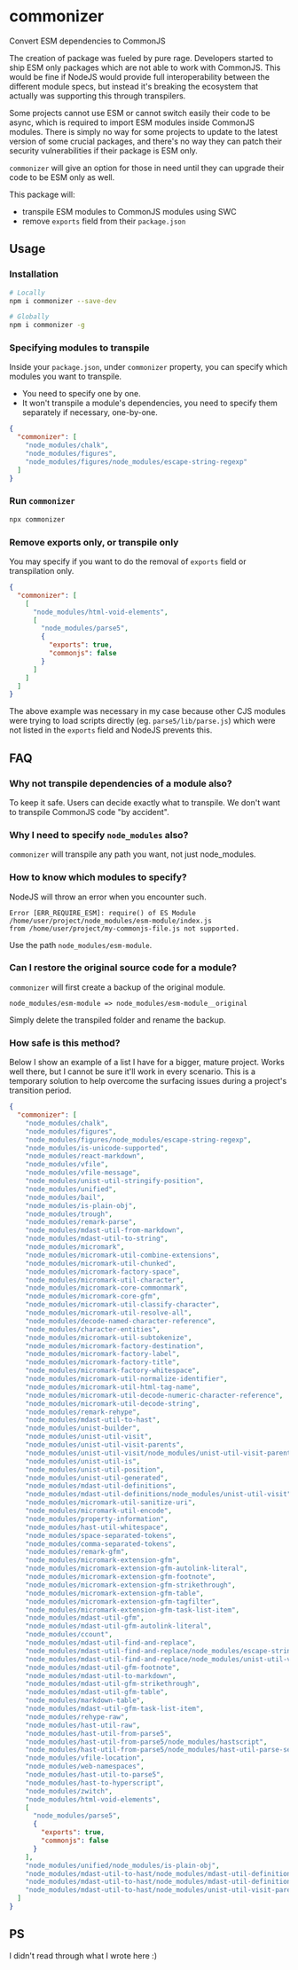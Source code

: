 # commonizer

Convert ESM dependencies to CommonJS

The creation of package was fueled by pure rage. Developers started to ship ESM
only packages which are not able to work with CommonJS. This would be fine if
NodeJS would provide full interoperability between the different module specs,
but instead it's breaking the ecosystem that actually was supporting this
through transpilers.

Some projects cannot use ESM or cannot switch easily their code to be async,
which is required to import ESM modules inside CommonJS modules. There is simply
no way for some projects to update to the latest version of some crucial
packages, and there's no way they can patch their security vulnerabilities if
their package is ESM only.

`commonizer` will give an option for those in need until they can upgrade their
code to be ESM only as well.

This package will:

- transpile ESM modules to CommonJS modules using SWC
- remove `exports` field from their `package.json`

## Usage

### Installation

```sh
# Locally
npm i commonizer --save-dev

# Globally
npm i commonizer -g
```

### Specifying modules to transpile

Inside your `package.json`, under `commonizer` property, you can specify which
modules you want to transpile.

- You need to specify one by one.
- It won't transpile a module's dependencies, you need to specify them
  separately if necessary, one-by-one.

```json
{
  "commonizer": [
    "node_modules/chalk",
    "node_modules/figures",
    "node_modules/figures/node_modules/escape-string-regexp"
  ]
}
```

### Run `commonizer`

```sh
npx commonizer
```

### Remove exports only, or transpile only

You may specify if you want to do the removal of `exports` field or
transpilation only.

```json
{
  "commonizer": [
    [
      "node_modules/html-void-elements",
      [
        "node_modules/parse5",
        {
          "exports": true,
          "commonjs": false
        }
      ]
    ]
  ]
}
```

The above example was necessary in my case because other CJS modules were trying
to load scripts directly (eg. `parse5/lib/parse.js`) which were not listed in
the `exports` field and NodeJS prevents this.

## FAQ

### Why not transpile dependencies of a module also?

To keep it safe. Users can decide exactly what to transpile. We don't want to
transpile CommonJS code "by accident".

### Why I need to specify `node_modules` also?

`commonizer` will transpile any path you want, not just node_modules.

### How to know which modules to specify?

NodeJS will throw an error when you encounter such.

```
Error [ERR_REQUIRE_ESM]: require() of ES Module /home/user/project/node_modules/esm-module/index.js
from /home/user/project/my-commonjs-file.js not supported.
```

Use the path `node_modules/esm-module`.

### Can I restore the original source code for a module?

`commonizer` will first create a backup of the original module.

`node_modules/esm-module => node_modules/esm-module__original`

Simply delete the transpiled folder and rename the backup.

### How safe is this method?

Below I show an example of a list I have for a bigger, mature project. Works
well there, but I cannot be sure it'll work in every scenario. This is a
temporary solution to help overcome the surfacing issues during a project's
transition period.

```json
{
  "commonizer": [
    "node_modules/chalk",
    "node_modules/figures",
    "node_modules/figures/node_modules/escape-string-regexp",
    "node_modules/is-unicode-supported",
    "node_modules/react-markdown",
    "node_modules/vfile",
    "node_modules/vfile-message",
    "node_modules/unist-util-stringify-position",
    "node_modules/unified",
    "node_modules/bail",
    "node_modules/is-plain-obj",
    "node_modules/trough",
    "node_modules/remark-parse",
    "node_modules/mdast-util-from-markdown",
    "node_modules/mdast-util-to-string",
    "node_modules/micromark",
    "node_modules/micromark-util-combine-extensions",
    "node_modules/micromark-util-chunked",
    "node_modules/micromark-factory-space",
    "node_modules/micromark-util-character",
    "node_modules/micromark-core-commonmark",
    "node_modules/micromark-core-gfm",
    "node_modules/micromark-util-classify-character",
    "node_modules/micromark-util-resolve-all",
    "node_modules/decode-named-character-reference",
    "node_modules/character-entities",
    "node_modules/micromark-util-subtokenize",
    "node_modules/micromark-factory-destination",
    "node_modules/micromark-factory-label",
    "node_modules/micromark-factory-title",
    "node_modules/micromark-factory-whitespace",
    "node_modules/micromark-util-normalize-identifier",
    "node_modules/micromark-util-html-tag-name",
    "node_modules/micromark-util-decode-numeric-character-reference",
    "node_modules/micromark-util-decode-string",
    "node_modules/remark-rehype",
    "node_modules/mdast-util-to-hast",
    "node_modules/unist-builder",
    "node_modules/unist-util-visit",
    "node_modules/unist-util-visit-parents",
    "node_modules/unist-util-visit/node_modules/unist-util-visit-parents",
    "node_modules/unist-util-is",
    "node_modules/unist-util-position",
    "node_modules/unist-util-generated",
    "node_modules/mdast-util-definitions",
    "node_modules/mdast-util-definitions/node_modules/unist-util-visit",
    "node_modules/micromark-util-sanitize-uri",
    "node_modules/micromark-util-encode",
    "node_modules/property-information",
    "node_modules/hast-util-whitespace",
    "node_modules/space-separated-tokens",
    "node_modules/comma-separated-tokens",
    "node_modules/remark-gfm",
    "node_modules/micromark-extension-gfm",
    "node_modules/micromark-extension-gfm-autolink-literal",
    "node_modules/micromark-extension-gfm-footnote",
    "node_modules/micromark-extension-gfm-strikethrough",
    "node_modules/micromark-extension-gfm-table",
    "node_modules/micromark-extension-gfm-tagfilter",
    "node_modules/micromark-extension-gfm-task-list-item",
    "node_modules/mdast-util-gfm",
    "node_modules/mdast-util-gfm-autolink-literal",
    "node_modules/ccount",
    "node_modules/mdast-util-find-and-replace",
    "node_modules/mdast-util-find-and-replace/node_modules/escape-string-regexp",
    "node_modules/mdast-util-find-and-replace/node_modules/unist-util-visit-parents",
    "node_modules/mdast-util-gfm-footnote",
    "node_modules/mdast-util-to-markdown",
    "node_modules/mdast-util-gfm-strikethrough",
    "node_modules/mdast-util-gfm-table",
    "node_modules/markdown-table",
    "node_modules/mdast-util-gfm-task-list-item",
    "node_modules/rehype-raw",
    "node_modules/hast-util-raw",
    "node_modules/hast-util-from-parse5",
    "node_modules/hast-util-from-parse5/node_modules/hastscript",
    "node_modules/hast-util-from-parse5/node_modules/hast-util-parse-selector",
    "node_modules/vfile-location",
    "node_modules/web-namespaces",
    "node_modules/hast-util-to-parse5",
    "node_modules/hast-to-hyperscript",
    "node_modules/zwitch",
    "node_modules/html-void-elements",
    [
      "node_modules/parse5",
      {
        "exports": true,
        "commonjs": false
      }
    ],
    "node_modules/unified/node_modules/is-plain-obj",
    "node_modules/mdast-util-to-hast/node_modules/mdast-util-definitions",
    "node_modules/mdast-util-to-hast/node_modules/mdast-util-definitions/node_modules/unist-util-visit",
    "node_modules/mdast-util-to-hast/node_modules/unist-util-visit-parents"
  ]
}
```

## PS

I didn't read through what I wrote here :)
